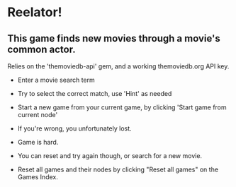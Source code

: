 # Reelator!

## This game finds new movies through a movie's common actor. 

Relies on the 'themoviedb-api' gem, and a working themoviedb.org API key.

* Enter a movie search term

* Try to select the correct match, use 'Hint' as needed

* Start a new game from your current game, by clicking 'Start game from current node'

* If you're wrong, you unfortunately lost.

* Game is hard.

* You can reset and try again though, or search for a new movie.

* Reset all games and their nodes by clicking "Reset all games" on the Games Index.

